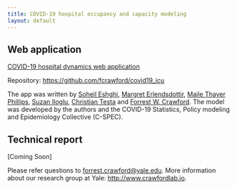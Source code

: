 ```yaml
---
title: COVID-19 hospital occupancy and capacity modeling 
layout: default
---
```



## Web application

[COVID-19 hospital dynamics web application](https://forrestcrawford.shinyapps.io/covid19_icu/)

Repository: <https://github.com/fcrawford/covid19_icu>

The app was written by [Soheil Eshghi](http://www.soheileshghi.com/), [Margret Erlendsdottir](https://medicine.yale.edu/profile/margret_erlendsdottir/), [Maile Thayer Phillips](https://medicine.yale.edu/profile/maile_phillips/), [Suzan Iloglu](https://medicine.yale.edu/profile/suzan_iloglu/), [Christian Testa](http://ctesta.com)  and [Forrest W. Crawford](http://www.crawfordlab.io). The model was developed by the authors and the COVID-19 Statistics, Policy modeling and Epidemiology Collective (C-SPEC). 


## Technical report

[Coming Soon]


Please refer questions to <forrest.crawford@yale.edu>.  More information about our research group at Yale: <http://www.crawfordlab.io>. 

